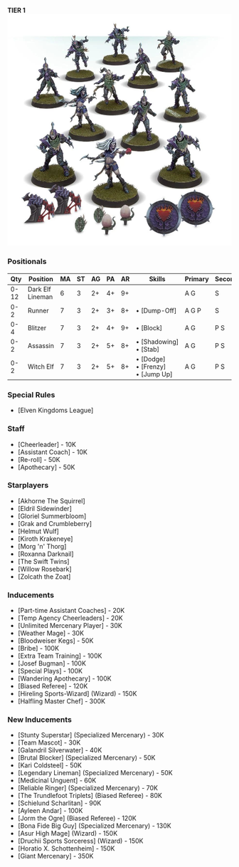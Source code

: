 ﻿**TIER 1**
![](../media/teams/NaggarothNightwings01.jpg)

### Positionals

| Qty  | Position         | MA | ST | AG | PA  | AR | Skills                                | Primary | Secondary | Cost |
| ---- | ---------------- | - | - | -- | -- | -- | ------------------------------------- | ------- | --------- | ---- |
| 0-12 | Dark Elf Lineman | 6 | 3 | 2+ | 4+ | 9+ |                                       | A G    | S         | 70K  |
| 0-2  | Runner           | 7 | 3 | 2+ | 3+ | 8+ | • [Dump-Off]                            | A G P   | S         | 80K  |
| 0-4  | Blitzer          | 7 | 3 | 2+ | 4+ | 9+ | • [Block]                               | A G    | P S      | 100K |
| 0-2  | Assassin         | 7 | 3 | 2+ | 5+ | 8+ | • [Shadowing]<br /> • [Stab]              | A G     | P S      | 85K  |
| 0-2  | Witch Elf        | 7 | 3 | 2+ | 5+ | 8+ | • [Dodge]<br /> • [Frenzy] <br /> • [Jump Up] | A G     | P S       | 110K |

### Special Rules

* [Elven Kingdoms League]

### Staff

* [Cheerleader] - 10K
* [Assistant Coach] - 10K
* [Re-roll] - 50K
* [Apothecary]  - 50K

### Starplayers

* [Akhorne The Squirrel]
* [Eldril Sidewinder]
* [Gloriel Summerbloom]
* [Grak and Crumbleberry]
* [Helmut Wulf]
* [Kiroth Krakeneye]
* [Morg 'n' Thorg]
* [Roxanna Darknail]
* [The Swift Twins]
* [Willow Rosebark]
* [Zolcath the Zoat]

### Inducements

* [Part-time Assistant Coaches] - 20K
* [Temp Agency Cheerleaders] - 20K
* [Unlimited Mercenary Player] - 30K
* [Weather Mage] - 30K
* [Bloodweiser Kegs] - 50K
* [Bribe] - 100K
* [Extra Team Training] - 100K
* [Josef Bugman] - 100K
* [Special Plays] - 100K
* [Wandering Apothecary] - 100K
* [Biased Referee] - 120K
* [Hireling Sports-Wizard] (Wizard) - 150K
* [Halfling Master Chef] - 300K

### New Inducements

* [Stunty Superstar] (Specialized Mercenary) - 30K
* [Team Mascot] - 30K
* [Galandril Silverwater] - 40K
* [Brutal Blocker] (Specialized Mercenary) - 50K
* [Kari Coldsteel] - 50K
* [Legendary Lineman] (Specialized Mercenary) - 50K
* [Medicinal Unguent] - 60K
* [Reliable Ringer] (Specialized Mercenary) - 70K
* [The Trundlefoot Triplets] (Biased Referee) - 80K
* [Schielund Scharlitan] - 90K
* [Ayleen Andar] - 100K
* [Jorm the Ogre] (Biased Referee) - 120K
* [Bona Fide Big Guy] (Specialized Mercenary) - 130K
* [Asur High Mage] (Wizard) - 150K
* [Druchii Sports Sorceress] (Wizard) - 150K
* [Horatio X. Schottenheim] - 150K
* [Giant Mercenary] - 350K
